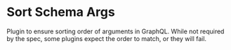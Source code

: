 # Sort Schema Args

Plugin to ensure sorting order of arguments in GraphQL. 
While not required by the spec, some plugins expect the order to match, or they will fail.
